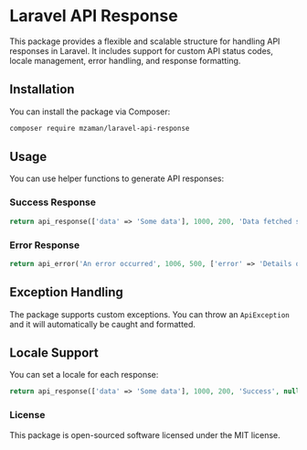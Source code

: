 # Laravel API Response

This package provides a flexible and scalable structure for handling API responses in Laravel. It includes support for custom API status codes, locale management, error handling, and response formatting.

## Installation

You can install the package via Composer:

```bash
composer require mzaman/laravel-api-response
```

## Usage

You can use helper functions to generate API responses:

### Success Response

```php
return api_response(['data' => 'Some data'], 1000, 200, 'Data fetched successfully');
```

### Error Response

```php
return api_error('An error occurred', 1006, 500, ['error' => 'Details of error']);
```

## Exception Handling

The package supports custom exceptions. You can throw an `ApiException` and it will automatically be caught and formatted.

## Locale Support

You can set a locale for each response:

```php
return api_response(['data' => 'Some data'], 1000, 200, 'Success', null, 'en');
```

### License

This package is open-sourced software licensed under the MIT license.
